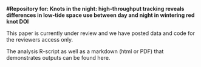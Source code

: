**#Repository for: Knots in the night: high-throughput tracking reveals differences in low-tide space use between day and night in wintering red knot
DOI**

This paper is currently under review and we have posted data and code for the reviewers access only.

The analysis R-script as well as a markdown (html or PDF) that demonstrates outputs can be found here.
